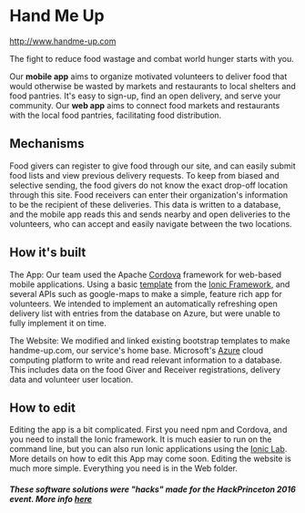 # Hand Me Up
http://www.handme-up.com

The fight to reduce food wastage and combat world hunger starts with you.

Our **mobile app** aims to organize motivated volunteers to deliver food that would otherwise be wasted by markets and restaurants to local shelters and food pantries. It's easy to sign-up, find an open delivery, and serve your community. Our **web app** aims to connect food markets and restaurants with the local food pantries, facilitating food distribution.

## Mechanisms
Food givers can register to give food through our site, and can easily submit food lists and view previous delivery requests. To keep from biased and selective sending, the food givers do not know the exact drop-off location through this site. Food receivers can enter their organization's information to be the recipient of these deliveries. This data is written to a database, and the mobile app reads this and sends nearby and open deliveries to the volunteers, who can accept and easily navigate between the two locations.

## How it's built
The App:
Our team used the Apache [Cordova](https://cordova.apache.org/) framework for web-based mobile applications. Using a basic [template](http://market.ionic.io/starters/event-app-and-maps) from the [Ionic Framework](http://ionicframework.com/), and several APIs such as google-maps to make a simple, feature rich app for volunteers. We intended to implement an automatically refreshing open delivery list with entries from the database on Azure, but were unable to fully implement it on time.

The Website:
We modified and linked existing bootstrap templates to make handme-up.com, our service's home base. Microsoft's [Azure](https://azure.microsoft.com/en-us/) cloud computing platform to write and read relevant information to a database. This includes data on the food Giver and Receiver registrations, delivery data and volunteer user location.

## How to edit
Editing the app is a bit complicated. First you need npm and Cordova, and you need to install the Ionic framework. It is much easier to run on the command line, but you can also run Ionic applications using the [Ionic Lab](http://lab.ionic.io/). More details on how to edit this App may come soon. Editing the website is much more simple. Everything you need is in the Web folder.

##### These software solutions were "hacks" made for the HackPrinceton 2016 event. More info [here](https://hackprinceton.com/)
